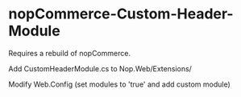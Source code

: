 # nopCommerce-Custom-Header-Module

Requires a rebuild of nopCommerce.

Add CustomHeaderModule.cs to Nop.Web/Extensions/

Modify Web.Config (set modules to 'true' and add custom module)

<pre>
  <system.webServer>
    <modules runAllManagedModulesForAllRequests="true">
      <add name="CustomHeaderModule" type="Nop.Web.Extensions.CustomHeaderModule"/>
</pre>
